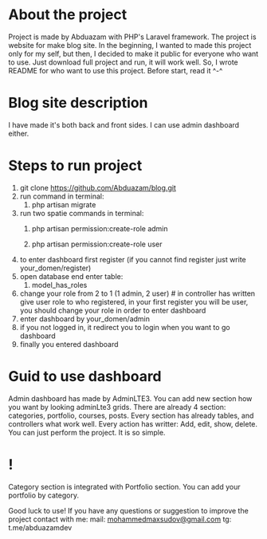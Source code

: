 # About the project
Project is made by Abduazam with PHP's Laravel framework. The project is website for make blog site. In the beginning, I wanted to made this project only for my self, but then, I decided to make it public for everyone who want to use. Just download full project and run, it will work well. So, I wrote README for who want to use this project. Before start, read it ^-^

# Blog site description
I have made it's both back and front sides. I can use admin dashboard either.

# Steps to run project
1. git clone https://github.com/Abduazam/blog.git
2. run command in terminal:
   1) php artisan migrate
3. run two spatie commands in terminal: 
   1) php artisan permission:create-role admin 
   
   2) php artisan permission:create-role user
4. to enter dashboard first register (if you cannot find register just write your_domen/register)
5. open database end enter table:
   1) model_has_roles
6. change your role from 2 to 1 (1 admin, 2 user) # in controller has written give user role to who registered, in your first register you will be user, you should change your role in order to enter dashboard
7. enter dashboard by your_domen/admin
8. if you not logged in, it redirect you to login when you want to go dashboard
9. finally you entered dashboard

# Guid to use dashboard
Admin dashboard has made by AdminLTE3. You can add new section how you want by looking adminLte3 grids. There are already 4 section: categories, portfolio, courses, posts. Every section has already tables, and controllers what work well. Every action has writter: Add, edit, show, delete. You can just perform the project. It is so simple.

# !
Category section is integrated with Portfolio section. You can add your portfolio by category.

Good luck to use!
If you have any questions or suggestion to improve the project contact with me:
    mail: mohammedmaxsudov@gmail.com
    tg: t.me/abduazamdev
